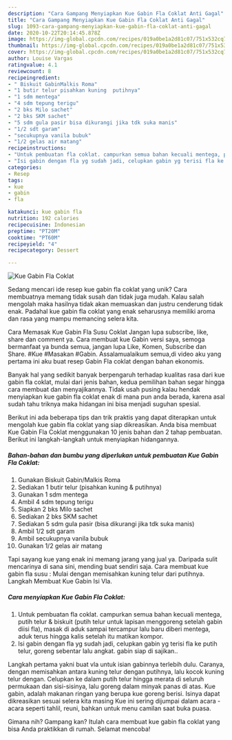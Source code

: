 ```yaml
---
description: "Cara Gampang Menyiapkan Kue Gabin Fla Coklat Anti Gagal"
title: "Cara Gampang Menyiapkan Kue Gabin Fla Coklat Anti Gagal"
slug: 1093-cara-gampang-menyiapkan-kue-gabin-fla-coklat-anti-gagal
date: 2020-10-22T20:14:45.878Z
image: https://img-global.cpcdn.com/recipes/019a0be1a2d81c07/751x532cq70/kue-gabin-fla-coklat-foto-resep-utama.jpg
thumbnail: https://img-global.cpcdn.com/recipes/019a0be1a2d81c07/751x532cq70/kue-gabin-fla-coklat-foto-resep-utama.jpg
cover: https://img-global.cpcdn.com/recipes/019a0be1a2d81c07/751x532cq70/kue-gabin-fla-coklat-foto-resep-utama.jpg
author: Louise Vargas
ratingvalue: 4.1
reviewcount: 8
recipeingredient:
- " Biskuit GabinMalkis Roma"
- "1 butir telur pisahkan kuning  putihnya"
- "1 sdm mentega"
- "4 sdm tepung terigu"
- "2 bks Milo sachet"
- "2 bks SKM sachet"
- "5 sdm gula pasir bisa dikurangi jika tdk suka manis"
- "1/2 sdt garam"
- "secukupnya vanila bubuk"
- "1/2 gelas air matang"
recipeinstructions:
- "Untuk pembuatan fla coklat. campurkan semua bahan kecuali mentega, putih telur &amp; biskuit (putih telur untuk lapisan menggoreng setelah gabin diisi fla), masak di aduk sampai tercampur lalu baru diberi mentega, aduk terus hingga kalis setelah itu matikan kompor."
- "Isi gabin dengan fla yg sudah jadi, celupkan gabin yg terisi fla ke putih telur, goreng sebentar lalu angkat. gabin siap di sajikan.."
categories:
- Resep
tags:
- kue
- gabin
- fla

katakunci: kue gabin fla 
nutrition: 192 calories
recipecuisine: Indonesian
preptime: "PT20M"
cooktime: "PT60M"
recipeyield: "4"
recipecategory: Dessert

---
```



![Kue Gabin Fla Coklat](https://img-global.cpcdn.com/recipes/019a0be1a2d81c07/751x532cq70/kue-gabin-fla-coklat-foto-resep-utama.jpg)

Sedang mencari ide resep kue gabin fla coklat yang unik? Cara membuatnya memang tidak susah dan tidak juga mudah. Kalau salah mengolah maka hasilnya tidak akan memuaskan dan justru cenderung tidak enak. Padahal kue gabin fla coklat yang enak seharusnya memiliki aroma dan rasa yang mampu memancing selera kita.

Cara Memasak Kue Gabin Fla Susu Coklat Jangan lupa subscribe, like, share dan comment ya. Cara membuat kue Gabin versi saya, semoga bermanfaat ya bunda semua, jangan lupa Like, Komen, Subscribe dan Share. #Kue #Masakan #Gabin. Assalamualaikum semua,di video aku yang pertama ini aku buat resep Gabin Fla coklat dengan bahan ekonomis.

Banyak hal yang sedikit banyak berpengaruh terhadap kualitas rasa dari kue gabin fla coklat, mulai dari jenis bahan, kedua pemilihan bahan segar hingga cara membuat dan menyajikannya. Tidak usah pusing kalau hendak menyiapkan kue gabin fla coklat enak di mana pun anda berada, karena asal sudah tahu triknya maka hidangan ini bisa menjadi suguhan spesial.


Berikut ini ada beberapa tips dan trik praktis yang dapat diterapkan untuk mengolah kue gabin fla coklat yang siap dikreasikan. Anda bisa membuat Kue Gabin Fla Coklat menggunakan 10 jenis bahan dan 2 tahap pembuatan. Berikut ini langkah-langkah untuk menyiapkan hidangannya.

<!--inarticleads1-->

##### Bahan-bahan dan bumbu yang diperlukan untuk pembuatan Kue Gabin Fla Coklat:

1. Gunakan  Biskuit Gabin/Malkis Roma
1. Sediakan 1 butir telur (pisahkan kuning &amp; putihnya)
1. Gunakan 1 sdm mentega
1. Ambil 4 sdm tepung terigu
1. Siapkan 2 bks Milo sachet
1. Sediakan 2 bks SKM sachet
1. Sediakan 5 sdm gula pasir (bisa dikurangi jika tdk suka manis)
1. Ambil 1/2 sdt garam
1. Ambil secukupnya vanila bubuk
1. Gunakan 1/2 gelas air matang


Tapi sayang kue yang enak ini memang jarang yang jual ya. Daripada sulit mencarinya di sana sini, mending buat sendiri saja. Cara membuat kue gabin fla susu : Mulai dengan memisahkan kuning telur dari putihnya. Langkah Membuat Kue Gabin Isi Vla. 

<!--inarticleads2-->

##### Cara menyiapkan Kue Gabin Fla Coklat:

1. Untuk pembuatan fla coklat. campurkan semua bahan kecuali mentega, putih telur &amp; biskuit (putih telur untuk lapisan menggoreng setelah gabin diisi fla), masak di aduk sampai tercampur lalu baru diberi mentega, aduk terus hingga kalis setelah itu matikan kompor.
1. Isi gabin dengan fla yg sudah jadi, celupkan gabin yg terisi fla ke putih telur, goreng sebentar lalu angkat. gabin siap di sajikan..


Langkah pertama yakni buat vla untuk isian gabinnya terlebih dulu. Caranya, dengan memisahkan antara kuning telur dengan putihnya, lalu kocok kuning telur dengan. Celupkan ke dalam putih telur hingga merata di seluruh permukaan dan sisi-sisinya, lalu goreng dalam minyak panas di atas. Kue gabin, adalah makanan ringan yang berupa kue goreng berisi. Isinya dapat dikreasikan sesuai selera kita masing Kue ini sering dijumpai dalam acara - acara seperti tahlil, reuni, bahkan untuk menu camilan saat buka puasa. 

Gimana nih? Gampang kan? Itulah cara membuat kue gabin fla coklat yang bisa Anda praktikkan di rumah. Selamat mencoba!

